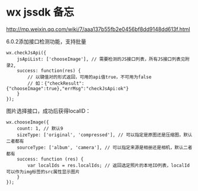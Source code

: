 # wx jssdk 备忘


http://mp.weixin.qq.com/wiki/7/aaa137b55fb2e0456bf8dd9148dd613f.html


6.0.2添加接口检测功能，支持批量

    wx.checkJsApi({
        jsApiList: ['chooseImage'], // 需要检测的JS接口列表，所有JS接口列表见附录2,
        success: function(res) {
            // 以键值对的形式返回，可用的api值true，不可用为false
            // 如：{"checkResult":{"chooseImage":true},"errMsg":"checkJsApi:ok"}
        }
    });



图片选择接口，成功后获得localID：


    wx.chooseImage({
        count: 1, // 默认9
        sizeType: ['original', 'compressed'], // 可以指定是原图还是压缩图，默认二者都有
        sourceType: ['album', 'camera'], // 可以指定来源是相册还是相机，默认二者都有
        success: function (res) {
            var localIds = res.localIds; // 返回选定照片的本地ID列表，localId可以作为img标签的src属性显示图片
        }
    });
